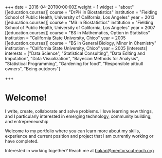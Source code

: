 +++
date = 2016-04-20T00:00:00Z
weight = 1
widget = "about"
[[education.courses]]
course = "DrPH in Biostatistics"
institution = "Fielding School of Public Health, University of California, Los Angeles"
year = 2013
[[education.courses]]
course = "MS in Biostatistics"
institution = "Fielding School of Public Health, University of California, Los Angeles"
year = 2007
[[education.courses]]
course = "BS in Mathematics, Option in Statistics"
institution = "California State University, Chico"
year = 2005
[[education.courses]]
course = "BS in General Biology, Minor in Chemistry"
institution = "California State University, Chico"
year = 2005
[interests]
interests = ["Data Science", "Statistical Consulting", "Data Editing and Imputation", "Data Visualization", "Bayesian Methods for Analysis", "Statistical Programming", "Gardening for food", "Responsible pitbull owners", "Being outdoors"]

+++
# Welcome!

I write, create, collaborate and solve problems. I love learning new things, and I particularly interested in emerging technology, community building, and entrepreneurship

Welcome to my portfolio where you can learn more about my skills, experience and current position and project that I am currently working or have completed.

Interested in working together? Reach me at [bakari@mentorsoutreach.org](mailto:mentorsoutreach)